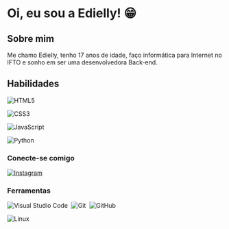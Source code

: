 # Oi, eu sou a Edielly! 😁

## Sobre mim

Me chamo Edielly, tenho 17 anos de idade, faço informática para Internet no IFTO e sonho em ser uma desenvolvedora Back-end.

## Habilidades

![HTML5](https://img.shields.io/badge/HTML5-000?style=for-the-badge&logo=html5)

![CSS3](https://img.shields.io/badge/CSS3-000?style=for-the-badge&logo=css3&logoColor=264CE4)


![JavaScript](https://img.shields.io/badge/JavaScript-000?style=for-the-badge&logo=javascript)

![Python](https://img.shields.io/badge/Python-000?style=for-the-badge&logo=python)

### Conecte-se comigo
[![Instagram](https://img.shields.io/badge/Instagram-E4405F?style=for-the-badge&logo=instagram&logoColor=white)](https://www.instagram.com/edielly.ferreira?igsh=eGo1aTdibWk0MmJy)

### Ferramentas
![Visual Studio Code](https://img.shields.io/badge/-Visual%20Studio%20Code-0D1117?style=for-the-badge&logo=visual-studio-code&logoColor=007ACC&labelColor=0D1117)&nbsp;
![Git](https://img.shields.io/badge/-Git-0D1117?style=for-the-badge&logo=git&labelColor=0D1117)&nbsp;
![GitHub](https://img.shields.io/badge/-GitHub-0D1117?style=for-the-badge&logo=github&labelColor=0D1117)&nbsp;

![Linux](https://img.shields.io/badge/-Linux-grey?style=for-the-badge&logo=linux&labelColor=0000)&nbsp;
